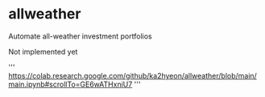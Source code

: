 # allweather
Automate all-weather investment portfolios

Not implemented yet

'''
https://colab.research.google.com/github/ka2hyeon/allweather/blob/main/main.ipynb#scrollTo=GE6wATHxniU7
'''

